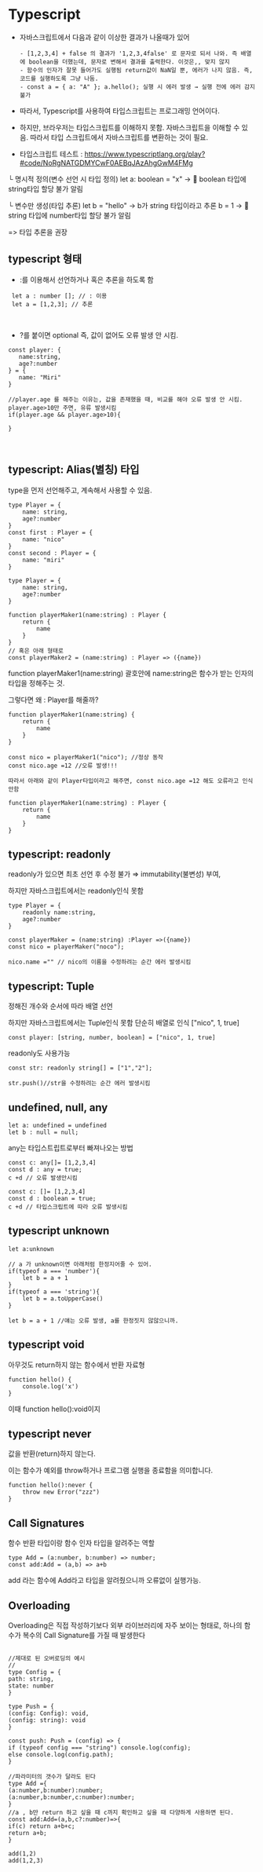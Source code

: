 # Typescript

- 자바스크립트에서 다음과 같이 이상한 결과가 나올때가 있어

      - [1,2,3,4] + false 의 결과가 '1,2,3,4false' 로 문자로 되서 나와. 즉 배열에 boolean을 더했는데, 문자로 변해서 결과를 출력한다. 이것은,, 맞지 않지 
      - 함수의 인자가 잘못 들어가도 실행됨 return값이 NaN일 뿐, 에러가 나지 않음. 즉, 코드를 실행하도록 그냥 나둠. 
      - const a = { a: "A" }; a.hello(); 실행 시 에러 발생 → 실행 전에 에러 감지 불가

- 따라서, Typescript를 사용하여 타입스크립트는 프로그래밍 언어이다. 
- 하지만, 브라우저는 타입스크립트를 이해하지 못함. 자바스크립트을 이해할 수 있음. 따라서 타입 스크립트에서 자바스크립트를 변환하는 것이 필요. 
- 타입스크립트 테스트 : https://www.typescriptlang.org/play?#code/NoRgNATGDMYCwF0AEBqJAzAhgGwM4FMg


 
└ 명시적 정의(변수 선언 시 타입 정의)
let a: boolean = "x"
→ 🚫 boolean 타입에 string타입 할당 불가 알림

└ 변수만 생성(타입 추론)
let b = "hello"
→ b가 string 타입이라고 추론
b = 1
→ 🚫 string 타입에 number타입 할당 불가 알림

 => 타입 추론을 권장


 ## typescript 형태 


-  :를 이용해서 선언하거나 혹은
추론을 하도록 함
```
 let a : number []; // : 이용
 let a = [1,2,3]; // 추론 
 ```

<br>

- ?를 붙이면 optional 즉, 값이 없어도 오류 발생 안 시킴. 
 ```
 const player: {
    name:string,
    age?:number
} = {
    name: "Miri"
}

//player.age 를 해주는 이유는, 값을 존재했을 때, 비교를 해야 오류 발생 안 시킴. player.age>10만 주면, 유류 발생시킴 
if(player.age && player.age>10){
    
}
```
<br>

## typescript: Alias(별칭) 타입

type을 먼저 선언해주고, 계속해서 사용할 수 있음. 

```
type Player = {
    name: string,
    age?:number
}
const first : Player = {
    name: "nico"
}
const second : Player = {
    name: "miri"
}
```


```
type Player = {
    name: string,
    age?:number
}

function playerMaker1(name:string) : Player {
    return {
        name
    }
}
// 혹은 아래 형태로
const playerMaker2 = (name:string) : Player => ({name})
```

function playerMaker1(name:string) 괄호안에 name:string은 함수가 받는 인자의 타입을 정해주는 것. 

그렇다면 왜 : Player를 해줄까?
```
function playerMaker1(name:string) {
    return {
        name
    }
}

const nico = playerMaker1("nico"); //정상 동작 
const nico.age =12 //오류 발생!!! 

따라서 아래와 같이 Player타입이라고 해주면, const nico.age =12 해도 오류라고 인식 안함 

function playerMaker1(name:string) : Player {
    return {
        name
    }
}

```

## typescript: readonly 
readonly가 있으면 최초 선언 후 수정 불가 ⇒ immutability(불변성) 부여, 

하지만 자바스크립트에서는 readonly인식 못함 

```
type Player = {
    readonly name:string,
    age?:number
}

const playerMaker = (name:string) :Player =>({name})
const nico = playerMaker("noco");

nico.name ="" // nico의 이름을 수정하려는 순간 에러 발생시킴 
```

## typescript: Tuple

정해진 개수와 순서에 따라 배열 선언

하지만 자바스크립트에서는 Tuple인식 못함 단순히 배열로 인식 ["nico", 1, true]
```
const player: [string, number, boolean] = ["nico", 1, true]
```

 readonly도 사용가능

 ```
 const str: readonly string[] = ["1","2"];

str.push()//str을 수정하려는 순간 에러 발생시킴
```


## undefined, null, any

```
let a: undefined = undefined
let b : null = null;
```

any는 타입스트립트로부터 빠져나오는 방법 
```
const c: any[]= [1,2,3,4]
const d : any = true;
c +d // 오류 발생안시킴 
````

```
const c: []= [1,2,3,4]
const d : boolean = true;
c +d // 타입스크립트에 따라 오류 발생시킴 
````

## typescript unknown

```
let a:unknown

// a 가 unknown이면 아래처럼 한정지어줄 수 있어. 
if(typeof a === 'number'){
    let b = a + 1
}
if(typeof a === 'string'){
    let b = a.toUpperCase()
}

let b = a + 1 //얘는 오류 발생, a를 한정짓지 않않으니까. 
```

## typescript void
아무것도 return하지 않는 함수에서 반환 자료형
```
function hello() {
    console.log('x')
}
```
이때 function hello():void이지 

## typescript  never

값을 반환(return)하지 않는다. 

이는 함수가 예외를 throw하거나 프로그램 실행을 종료함을 의미합니다.
```
function hello():never {
    throw new Error("zzz")
}
```
## Call Signatures

함수 반환 타입이랑 함수 인자 타입을 알려주는 역할
```
type Add = (a:number, b:number) => number;
const add:Add = (a,b) => a+b
```

add 라는 함수에 Add라고 타입을 알려줬으니까 오류없이 실행가능. 

## Overloading

Overloading은 직접 작성하기보다 외부 라이브러리에 자주 보이는 형태로, 하나의 함수가 복수의 Call Signature를 가질 때 발생한다

```

//제대로 된 오버로딩의 예시
//
type Config = {
path: string,
state: number
}

type Push = {
(config: Config): void,
(config: string): void
}

const push: Push = (config) => {
if (typeof config === "string") console.log(config);
else console.log(config.path);
}
```

```
//파라미터의 갯수가 달라도 된다
type Add ={
(a:number,b:number):number;
(a:number,b:number,c:number):number;
}
//a , b만 return 하고 싶을 때 c까지 확인하고 싶을 때 다양하게 사용하면 된다.
const add:Add=(a,b,c?:number)=>{
if(c) return a+b+c;
return a+b;
}

add(1,2)
add(1,2,3)
```
